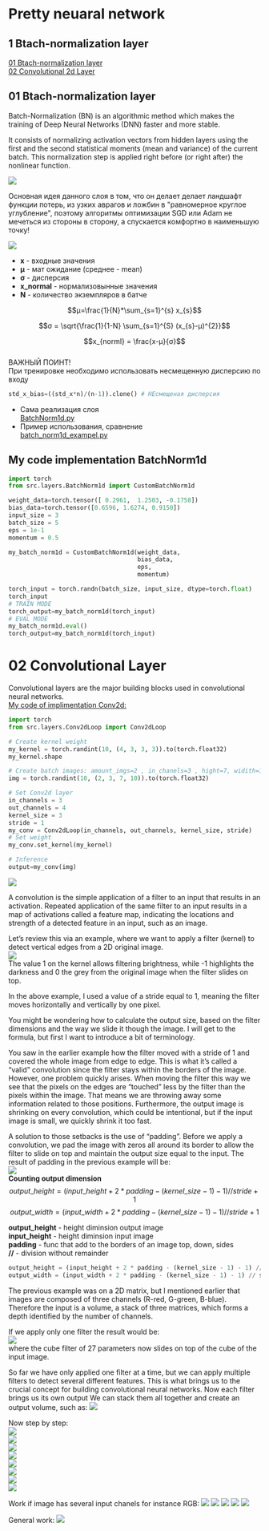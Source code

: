 # Pretty neuaral network

## 1 Btach-normalization layer
[01 Btach-normalization layer](#01-btach-normalization-layer)  
[02 Convolutional 2d Layer](#02-convolutional-layer)


## 01 Btach-normalization layer
Batch-Normalization (BN) is an algorithmic method which makes the training of Deep Neural Networks (DNN) faster and more stable.

It consists of normalizing activation vectors from hidden layers using the first and the second statistical moments (mean and variance) of the current batch. This normalization step is applied right before (or right after) the nonlinear function.

![](./imgs/01_batch_norm/001_btach_norm.webp)

Основная идея данного слоя в том, что он делает делает ландшафт функции потерь, из  узких аврагов и ложбин в "равномерное круглое углубление", поэтому алгоритмы оптимизации SGD или Adam не мечеться из стороны в сторону, а спускается комфортно в наименьшую точку! 

![](./imgs/01_batch_norm/002_btach_norm.png)
- **x** - входные значения 
- **μ** - мат ожидание (среднее - mean)  
- **σ** - дисперсия
- **x_normal** - нормализовынные значения
- **N** - количество экземпляров в батче  

$$μ=\frac{1}{N}*\sum_{s=1}^{s} x_{s}$$  

$$σ = \sqrt{\frac{1}{1-N}  \sum_{s=1}^{S} (x_{s}-μ)^{2}}$$

$$x_{norml} =  \frac{x-μ}{σ}$$  
ВАЖНЫЙ ПОИНТ!  
При тренировке необходимо использовать несмещенную дисперсию по входу
```python
std_x_bias=((std_x*n)/(n-1)).clone() # НЕсмещеная дисперсия
```



- Сама реализация слоя  
[BatchNorm1d.py](src/layers/BatchNorm1d.py)
- Пример использования, сравнение   
[batch_norm1d_exampel.py](exampels/layers/batch_norm1d_exampel.py)  

## My code implementation BatchNorm1d
```python
import torch
from src.layers.BatchNorm1d import CustomBatchNorm1d

weight_data=torch.tensor([ 0.2961,  1.2503, -0.1758])
bias_data=torch.tensor([0.6596, 1.6274, 0.9150])
input_size = 3
batch_size = 5
eps = 1e-1
momentum = 0.5

my_batch_norm1d = CustomBatchNorm1d(weight_data,
                                    bias_data, 
                                    eps, 
                                    momentum)

torch_input = torch.randn(batch_size, input_size, dtype=torch.float)
torch_input
# TRAIN MODE
torch_output=my_batch_norm1d(torch_input)
# EVAL MODE
my_batch_norm1d.eval()
torch_output=my_batch_norm1d(torch_input)
```

# 02 Convolutional Layer

Convolutional layers are the major building blocks used in convolutional neural networks.  
[My code of implimentation Conv2d:](./src/layers/Conv2dLoop.py)    
```python
import torch
from src.layers.Conv2dLoop import Conv2dLoop

# Create kernel weight
my_kernel = torch.randint(10, (4, 3, 3, 3)).to(torch.float32)
my_kernel.shape

# Create batch images: amount_imgs=2 , in_chanels=3 , hight=7, widith=10
img = torch.randint(10, (2, 3, 7, 10)).to(torch.float32)

# Set Conv2d layer
in_channels = 3
out_channels = 4
kernel_size = 3
stride = 1
my_conv = Conv2dLoop(in_channels, out_channels, kernel_size, stride)
# Set weight
my_conv.set_kernel(my_kernel)

# Inference
output=my_conv(img)
```  

![](./imgs/02_conv_layer/00_conv2d.gif)  

A convolution is the simple application of a filter to an input that results in an activation. Repeated application of the same filter to an input results in a map of activations called a feature map, indicating the locations and strength of a detected feature in an input, such as an image.

Let’s review this via an example, where we want to apply a filter (kernel) to detect vertical edges from a 2D original image.  
![](./imgs/02_conv_layer/01_conv2d.webp)  
The value 1 on the kernel allows filtering brightness, while -1 highlights the darkness and 0 the grey from the original image when the filter slides on top.

In the above example, I used a value of a stride equal to 1, meaning the filter moves horizontally and vertically by one pixel.

You might be wondering how to calculate the output size, based on the filter dimensions and the way we slide it though the image. I will get to the formula, but first I want to introduce a bit of terminology.

You saw in the earlier example how the filter moved with a stride of 1 and covered the whole image from edge to edge. This is what it’s called a “valid” convolution since the filter stays within the borders of the image. However, one problem quickly arises. When moving the filter this way we see that the pixels on the edges are “touched” less by the filter than the pixels within the image. That means we are throwing away some information related to those positions. Furthermore, the output image is shrinking on every convolution, which could be intentional, but if the input image is small, we quickly shrink it too fast.

A solution to those setbacks is the use of “padding”. Before we apply a convolution, we pad the image with zeros all around its border to allow the filter to slide on top and maintain the output size equal to the input. The result of padding in the previous example will be:  
![](./imgs/02_conv_layer/02_conv2d_padding.webp)  
**Counting output dimension**  
$$output\_height = (input\_height + 2 * padding - (kernel\_size - 1) - 1) // stride + 1$$
$$output\_width = (input\_width + 2 * padding - (kernel\_size - 1) - 1) // stride + 1$$  

**output_height** - height diminsion output image  
**input\_height** - height diminsion input image  
**padding** - func that add to the borders of an image top, down, sides  
**//** - division without remainder


```python
output_height = (input_height + 2 * padding - (kernel_size - 1) - 1) // stride + 1
output_width = (input_width + 2 * padding - (kernel_size - 1) - 1) // stride + 1
```  
The previous example was on a 2D matrix, but I mentioned earlier that images are composed of three channels (R-red, G-green, B-blue). Therefore the input is a volume, a stack of three matrices, which forms a depth identified by the number of channels.

If we apply only one filter the result would be:  
![](./imgs/02_conv_layer/03_conv2d.webp)  
where the cube filter of 27 parameters now slides on top of the cube of the input image.

So far we have only applied one filter at a time, but we can apply multiple filters to detect several different features. This is what brings us to the crucial concept for building convolutional neural networks. Now each filter brings us its own output We can stack them all together and create an output volume, such as:
![](./imgs/02_conv_layer/04_conv2d.webp)

Now step by step:  
![](./imgs/02_conv_layer/conv2d_exmple/001_conv2d_example.png)  
![](./imgs/02_conv_layer/conv2d_exmple/kernel_conv2d.png)  
![](./imgs/02_conv_layer/conv2d_exmple/002_conv2d_example.png)  
![](./imgs/02_conv_layer/conv2d_exmple/003_conv2d_example.png)  
![](./imgs/02_conv_layer/conv2d_exmple/004_conv2d_example.png)  
![](./imgs/02_conv_layer/conv2d_exmple/005_conv2d_example.png)  
![](./imgs/02_conv_layer/conv2d_exmple/006_conv2d_example.png)  
![](./imgs/02_conv_layer/conv2d_exmple/007_conv2d_example.png)  

Work if image has several input chanels for instance RGB:
![](./imgs/02_conv_layer/05_1_conv2d.png)
![](./imgs/02_conv_layer/05_conv2d.png)
![](./imgs/02_conv_layer/06_conv2d.png)
![](./imgs/02_conv_layer/07_conv2d.png)
![](./imgs/02_conv_layer/08_conv2d.png)

General work:
![](./imgs/02_conv_layer/09_conv2d.png)
